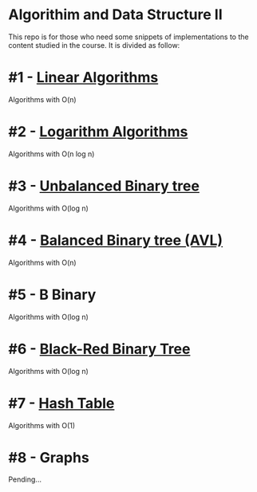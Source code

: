 # Algorithim and Data Structure II

This repo is for those who need some snippets of implementations to the content studied in the course. It is divided as follow:

# #1 - [Linear Algorithms](https://github.com/reberthkss/Algoritim-and-Data-Structure-II/tree/master/%23%201%20Metodos%20de%20Ordena%C3%A7%C3%A3o%20lineares)
Algorithms with O(n)
# #2 - [Logarithm Algorithms](https://github.com/reberthkss/Algoritim-and-Data-Structure-II/tree/master/%23%202%20Metodos%20de%20Ordena%C3%A7%C3%A3o%20nlogn)
Algorithms with O(n log n)
# #3 - [Unbalanced Binary tree](https://github.com/reberthkss/Algoritim-and-Data-Structure-II/tree/master/%23%203%20Arvore%20Binaria)
Algorithms with O(log n)
# #4 - [Balanced Binary tree (AVL)](https://github.com/reberthkss/Algoritim-and-Data-Structure-II/tree/master/%23%204%20Arvore%20AVL)
Algorithms with O(n)
# #5 - B Binary
Algorithms with O(log n)
# #6 - [Black-Red Binary Tree](https://github.com/reberthkss/Algoritim-and-Data-Structure-II/tree/master/%23%206%20Arvore%20do%20Flamengo)
Algorithms with O(log n)
# #7 - [Hash Table](https://github.com/reberthkss/Algoritim-and-Data-Structure-II/tree/master/%23%207%20Tabela%20Hash)
Algorithms with O(1)
# #8 - Graphs
Pending...
